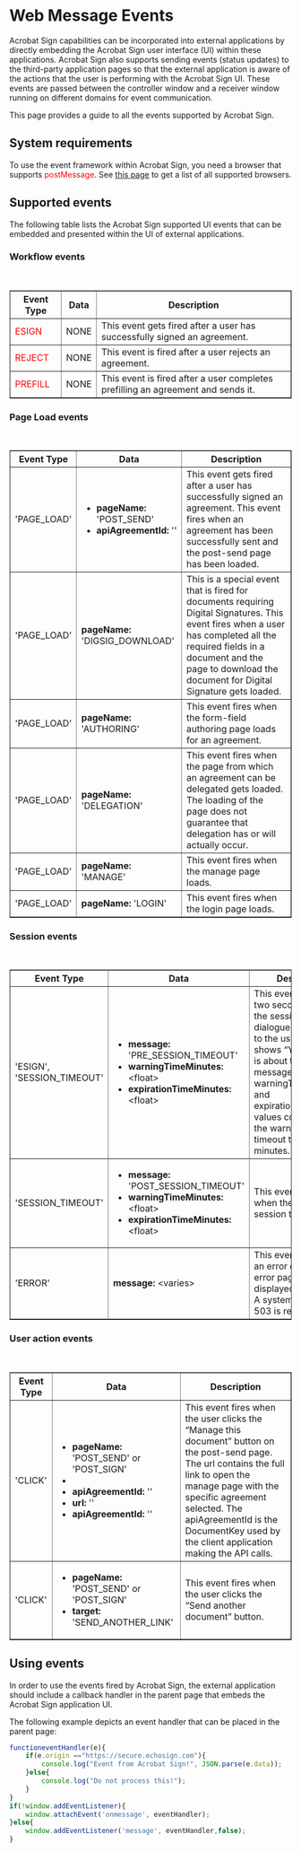 # Web Message Events

Acrobat Sign capabilities can be incorporated into external applications by directly embedding the Acrobat Sign user interface (UI) within these applications. Acrobat Sign also supports sending events (status updates) to the third-party application pages so that the external application is aware of the actions that the user is performing with the Acrobat Sign UI. These events are passed between the controller window and a receiver window running on different domains for event communication.

This page provides a guide to all the events supported by Acrobat Sign.

## System requirements

To use the event framework within Acrobat Sign, you need a browser that supports <span style="color: red;">postMessage</span>. See [this page](https://developer.mozilla.org/en-US/docs/Web/API/Window/postMessage) to get a list of all supported browsers.

## Supported events

The following table lists the Acrobat Sign supported UI events that can be embedded and presented within the UI of external applications.

### Workflow events

<br/>
<table border="1" columnWidths="20,20,60">
    <tr>
        <th>Event Type</th>
        <th>Data</th>
        <th>Description</th>
    </tr>
    <tr>
        <td><span style="color: red;">ESIGN</span></td>
        <td>NONE</td>
        <td>This event gets fired after a user has successfully signed an agreement.</td>
    </tr>
    <tr>
        <td><span style="color: red;">REJECT</span></td>
        <td>NONE</td>
        <td>This event is fired after a user rejects an agreement.</td>
    </tr>
    <tr>
        <td><span style="color: red;">PREFILL</span></td>
        <td>NONE</td>
        <td>This event is fired after a user completes prefilling an agreement and sends it.</td>
    </tr>
</table>

### Page Load events

<br/>
<table border="1" columnWidths="20,30,60">
    <tr>
        <th>Event Type</th>
        <th>Data</th>
        <th>Description</th>
    </tr>
    <tr>
        <td>'PAGE_LOAD'</td>
        <td>
          <ul>
              <li><strong>pageName:</strong> 'POST_SEND'</li>
              <li> <strong>apiAgreementId:</strong> ''</li>
          </ul>
        </td>
        <td>This event gets fired after a user has successfully signed an agreement. This event fires when an agreement has been successfully sent and the post-send page has been loaded.</td>
    </tr>
    <tr>
        <td>'PAGE_LOAD'</td>
        <td>
            <strong>pageName:</strong> 'DIGSIG_DOWNLOAD'
        </td>
        <td>This is a special event that is fired for documents requiring Digital Signatures. This event fires when a user has completed all the required fields in a document and the page to download the document for Digital Signature gets loaded.</td>
    </tr>
    <tr>
        <td>'PAGE_LOAD'</td>
        <td>
            <strong>pageName:</strong> 'AUTHORING'
        </td>
        <td>This event fires when the form-field authoring page loads for an agreement.</td>
    </tr>
    <tr>
        <td>'PAGE_LOAD'</td>
        <td>
            <strong>pageName:</strong> 'DELEGATION'
        </td>
        <td>This event fires when the page from which an agreement can be delegated gets loaded. The loading of the page does not guarantee that delegation has or will actually occur.</td>
    </tr>
    <tr>
        <td>'PAGE_LOAD'</td>
        <td>
            <strong>pageName:</strong> 'MANAGE'
        </td>
        <td>This event fires when the manage page loads.</td>
    </tr>
    <tr>
        <td>'PAGE_LOAD'</td>
        <td>
            <strong>pageName:</strong> 'LOGIN'
        </td>
        <td>This event fires when the login page loads.</td>
    </tr>
</table>

### Session events

<br/>
<table border="1" columnWidths="25,40,50">
    <tr>
        <th>Event Type</th>
        <th>Data</th>
        <th>Description</th>
    </tr>
    <tr>
        <td>'ESIGN', 'SESSION_TIMEOUT'</td>
        <td>
          <ul>
            <li><strong>message:</strong> 'PRE_SESSION_TIMEOUT'</li>
            <li><strong>warningTimeMinutes:</strong> &lt;float&gt;</li>
            <li><strong>expirationTimeMinutes:</strong> &lt;float&gt;</li>
          </ul>
        </td>
        <td>This event is triggered two seconds before the session timeout dialogue is displayed to the user. The UI shows “Your session is about to expire” message. The warningTimeMinutes and expirationTimeMinutes values correspond to the warning & session timeout times in minutes.</td>
    </tr>
    <tr>
        <td>'SESSION_TIMEOUT'</td>
        <td>
          <ul>
            <li><strong>message:</strong> 'POST_SESSION_TIMEOUT'</li>
            <li><strong>warningTimeMinutes:</strong> &lt;float&gt;</li>
            <li><strong>expirationTimeMinutes:</strong> &lt;float&gt;</li>
          </ul>  
        </td>
        <td>This event is triggered when the user's session times out.</td>
    </tr>
    <tr>
        <td>'ERROR'</td>
        <td>
            <strong>message:</strong> &lt;varies&gt;
        </td>
        <td>This event fires when an error dialog or an error page is displayed to the user. A system error 500 or 503 is returned.</td>
    </tr>
</table>

### User action events

<br/>
<table border="1" columnWidths="20,40,50">
    <tr>
        <th>Event Type</th>
        <th>Data</th>
        <th>Description</th>
    </tr>
    <tr>
        <td>'CLICK'</td>
        <td>
          <ul>
            <li><strong>pageName:</strong> 'POST_SEND' or 'POST_SIGN'</li>
            <li><li><strong>apiAgreementId:</strong> ''</li></li>
            <li><strong>url:</strong> ''</li>
            <li><strong>apiAgreementId:</strong> ''</li>
          </ul>
        </td>
        <td>This event fires when the user clicks the “Manage this document” button on the post-send page. The url contains the full link to open the manage page with the specific agreement selected. The apiAgreementId is the DocumentKey used by the client application making the API calls.</td>
    </tr>
    <tr>
        <td>'CLICK'</td>
        <td>
          <ul>
            <li><strong>pageName:</strong> 'POST_SEND' or 'POST_SIGN'</li>
            <li><strong>target:</strong> 'SEND_ANOTHER_LINK'</li>
          </ul>
        </td>
        <td>This event fires when the user clicks the “Send another document” button.</td>
    </tr>
</table>

## Using events

In order to use the events fired by Acrobat Sign, the external application should include a callback handler in the parent page that embeds the Acrobat Sign application UI.

The following example depicts an event handler that can be placed in the parent page:

```javascript
functioneventHandler(e){
    if(e.origin =="https://secure.echosign.com"){
        console.log("Event from Acrobat Sign!", JSON.parse(e.data));
    }else{
        console.log("Do not process this!");
    }
}
if(!window.addEventListener){
    window.attachEvent('onmessage', eventHandler);
}else{
    window.addEventListener('message', eventHandler,false);
}
```
